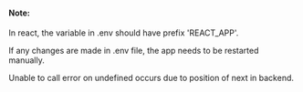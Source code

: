 
#### Note:
 In react, the variable in .env should have prefix 'REACT_APP'.

 If any changes are made in .env file, the app needs to be restarted manually.

 Unable to call error on undefined occurs due to position of next in backend.
